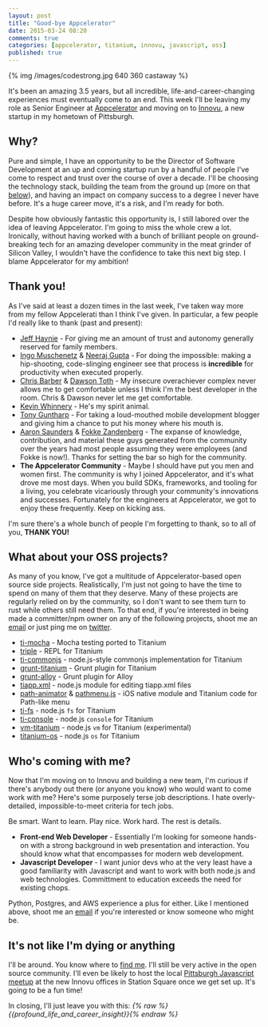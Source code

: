 ```yaml
---
layout: post
title: "Good-bye Appcelerator"
date: 2015-03-24 08:20
comments: true
categories: [appcelerator, titanium, innovu, javascript, oss]
published: true
---
```


{% img /images/codestrong.jpg 640 360 castaway %}

It's been an amazing 3.5 years, but all incredible, life-and-career-changing experiences must eventually come to an end. This week I'll be leaving my role as Senior Engineer at [Appcelerator][] and moving on to [Innovu][], a new startup in my hometown of Pittsburgh.

<!-- more -->

## Why?

Pure and simple, I have an opportunity to be the Director of Software Development at an up and coming startup run by a handful of people I've come to respect and trust over the course of over a decade. I'll be choosing the technology stack, building the team from the ground up (more on that [below](#coming)), and having an impact on company success to a degree I never have before. It's a huge career move, it's a risk, and I'm ready for both.

Despite how obviously fantastic this opportunity is, I still labored over the idea of leaving Appcelerator. I'm going to miss the whole crew a lot. Ironically, without having worked with a bunch of brilliant people on ground-breaking tech for an amazing developer community in the meat grinder of Silicon Valley, I wouldn't have the confidence to take this next big step. I blame Appcelerator for my ambition!

## Thank you!

As I've said at least a dozen times in the last week, I've taken way more from my fellow Appcelerati than I think I've given. In particular, a few people I'd really like to thank (past and present):

* [Jeff Haynie][] - For giving me an amount of trust and autonomy generally reserved for family members.
* [Ingo Muschenetz][] & [Neeraj Gupta][] - For doing the impossible: making a hip-shooting, code-slinging engineer see that process is **incredible** for productivity when executed properly.
* [Chris Barber][] & [Dawson Toth][] - My insecure overachiever complex never allows me to get comfortable unless I think I'm the best developer in the room. Chris & Dawson never let me get comfortable.
* [Kevin Whinnery][] - He's my spirit animal.
* [Tony Guntharp][] - For taking a loud-mouthed mobile development blogger and giving him a chance to put his money where his mouth is.
* [Aaron Saunders][] & [Fokke Zandenberg][] - The expanse of knowledge, contribution, and material these guys generated from the community over the years had most people assuming they were employees (and Fokke is now!). Thanks for setting the bar so high for the community.
* **The Appcelerator Community** - Maybe I should have put you men and women first. The community is why I joined Appcelerator, and it's what drove me most days. When you build SDKs, frameworks, and tooling for a living, you celebrate vicariously through your community's innovations and successes. Fortunately for the engineers at Appcelerator, we got to enjoy these frequently. Keep on kicking ass.

I'm sure there's a whole bunch of people I'm forgetting to thank, so to all of you, **THANK YOU!**

## What about your OSS projects?

As many of you know, I've got a multitude of Appcelerator-based open source side projects. Realistically, I'm just not going to have the time to spend on many of them that they deserve. Many of these projects are regularly relied on by the community, so I don't want to see them turn to rust while others still need them. To that end, if you're interested in being made a committer/npm owner on any of the following projects, shoot me an [email](mailto:anthony.lukasavage@gmail.com) or just ping me on [twitter](https://twitter.com/tonylukasavage).

* [ti-mocha](https://github.com/tonylukasavage/ti-mocha) - Mocha testing ported to Titanium
* [triple](https://github.com/tonylukasavage/triple) - REPL for Titanium
* [ti-commonjs](https://github.com/tonylukasavage/ti-commonjs) - node.js-style commonjs implementation for Titanium
* [grunt-titanium](https://github.com/tonylukasavage/grunt-titanium) - Grunt plugin for Titanium
* [grunt-alloy](https://github.com/tonylukasavage/grunt-alloy) - Grunt plugin for Alloy
* [tiapp.xml](https://github.com/tonylukasavage/tiapp.xml) - node.js module for editing tiapp.xml files
* [path-animator](https://github.com/tonylukasavage/path.animator) & [pathmenu.js](https://github.com/tonylukasavage/pathmenu.js) - iOS native module and Titanium code for Path-like menu
* [ti-fs](https://github.com/tonylukasavage/ti-fs) - node.js `fs` for Titanium
* [ti-console](https://github.com/tonylukasavage/ti-console) - node.js `console` for Titanium
* [vm-titanium](https://github.com/tonylukasavage/vm-titanium) - node.js `vm` for Titanium (experimental)
* [titanium-os](https://github.com/tonylukasavage/titanium-os) - node.js `os` for Titanium

<a name="coming"></a>
## Who's coming with me?

Now that I'm moving on to Innovu and building a new team, I'm curious if there's anybody out there (or anyone you know) who would want to come work with me? Here's some purposely terse job descriptions. I hate overly-detailed, impossible-to-meet criteria for tech jobs.

Be smart. Want to learn. Play nice. Work hard. The rest is details.

* **Front-end Web Developer** - Essentially I'm looking for someone hands-on with a strong background in web presentation and interaction. You should know what that encompasses for modern web development.
* **Javascript Developer** - I want junior devs who at the very least have a good familiarity with Javascript and want to work with both node.js and web technologies. Committment to education exceeds the need for existing chops.

Python, Postgres, and AWS experience a plus for either. Like I mentioned above, shoot me an [email](mailto:alukasavage@innovu.com) if you're interested or know someone who might be.

## It's not like I'm dying or anything

I'll be around. You know where to [find me](https://twitter.com/tonylukasavage). I'll still be very active in the open source community. I'll even be likely to host the local [Pittsburgh Javascript meetup][] at the new Innovu offices in Station Square once we get set up. It's going to be a fun time!

In closing, I'll just leave you with this: _{% raw %}{{profound_life_and_career_insight}}{% endraw %}_


[Appcelerator]: http://www.appcelerator.com/
[Innovu]: http://innovu.com/
[Alloy]: https://github.com/appcelerator/alloy
[Jeff Haynie]: https://twitter.com/jhaynie
[Ingo Muschenetz]: https://twitter.com/bingomar
[Neeraj Gupta]: https://www.linkedin.com/in/neerajgupta1
[Chris Barber]: https://twitter.com/cb1kenobi
[Dawson Toth]: https://twitter.com/dawsontoth
[Kevin Whinnery]: https://twitter.com/kevinwhinnery
[Tony Guntharp]: https://twitter.com/fusion94
[Aaron Saunders]: https://twitter.com/aaronksaunders
[Fokke Zandenberg]: https://twitter.com/fokkezb
[Pittsburgh Javascript meetup]: http://www.meetup.com/Pittsburgh-JavaScript/
